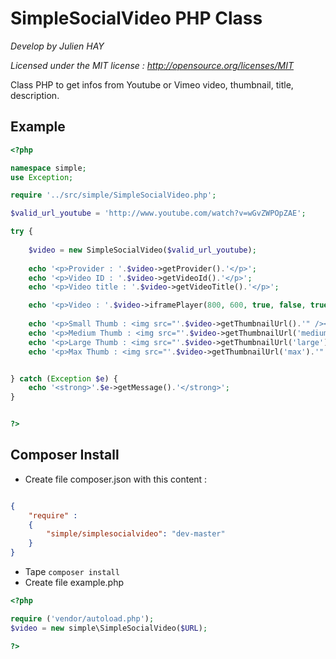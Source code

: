 SimpleSocialVideo PHP Class
===========================

*Develop by Julien HAY*

*Licensed under the MIT license : http://opensource.org/licenses/MIT*

Class PHP to get infos from Youtube or Vimeo video, thumbnail, title, description.

Example
-------

```php
<?php

namespace simple;
use Exception;

require '../src/simple/SimpleSocialVideo.php';

$valid_url_youtube = 'http://www.youtube.com/watch?v=wGvZWPOpZAE';

try {
    
    $video = new SimpleSocialVideo($valid_url_youtube);
    
    echo '<p>Provider : '.$video->getProvider().'</p>';
    echo '<p>Video ID : '.$video->getVideoId().'</p>';
    echo '<p>Video title : '.$video->getVideoTitle().'</p>';

    echo '<p>Video : '.$video->iframePlayer(800, 600, true, false, true).'</p>';
    
    echo '<p>Small Thumb : <img src="'.$video->getThumbnailUrl().'" /></p>';
    echo '<p>Medium Thumb : <img src="'.$video->getThumbnailUrl('medium').'" /></p>';
    echo '<p>Large Thumb : <img src="'.$video->getThumbnailUrl('large').'" /></p>';
    echo '<p>Max Thumb : <img src="'.$video->getThumbnailUrl('max').'" /></p>';


} catch (Exception $e) {
    echo '<strong>'.$e->getMessage().'</strong>';
}


?>
```

Composer Install
----------------

- Create file composer.json with this content : 

```json

{
	"require" : 
	{
		"simple/simplesocialvideo": "dev-master"
	}
}
```

- Tape ```composer install```
- Create file example.php 
```php
<?php

require ('vendor/autoload.php');
$video = new simple\SimpleSocialVideo($URL);

?>
```